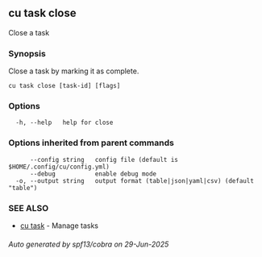 ## cu task close

Close a task

### Synopsis

Close a task by marking it as complete.

```
cu task close [task-id] [flags]
```

### Options

```
  -h, --help   help for close
```

### Options inherited from parent commands

```
      --config string   config file (default is $HOME/.config/cu/config.yml)
      --debug           enable debug mode
  -o, --output string   output format (table|json|yaml|csv) (default "table")
```

### SEE ALSO

* [cu task](cu_task.md)	 - Manage tasks

###### Auto generated by spf13/cobra on 29-Jun-2025
